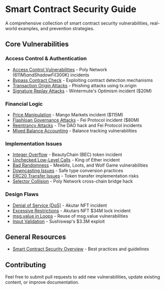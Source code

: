 # Smart Contract Security Guide

A comprehensive collection of smart contract security vulnerabilities, real-world examples, and prevention strategies.

## Core Vulnerabilities

### Access Control & Authentication
- [Access Control Vulnerabilities](docs/access-control-exploit.md) - Poly Network ($611M) and ShadowFi ($300K) incidents
- [Bypass Contract Check](docs/bypass-contract-check.md) - Exploiting contract detection mechanisms
- [Transaction Origin Attacks](docs/tx-origin.md) - Phishing attacks using tx.origin
- [Signature Replay Attacks](docs/signature-replay.md) - Wintermute's Optimism incident ($20M)

### Financial Logic
- [Price Manipulation](docs/price-manipulation.md) - Mango Markets incident ($115M)
- [Flashloan Governance Attacks](docs/flashloan-governance-attack.md) - Fei Protocol incident ($80M)
- [Reentrancy Attacks](docs/reentrancy-attack.md) - The DAO hack and Fei Protocol incidents
- [Mixed Balance Accounting](docs/mixed-accounting.md) - Balance tracking vulnerabilities

### Implementation Issues
- [Integer Overflow](docs/overflow.md) - BeautyChain (BEC) token incident
- [Unchecked Low-Level Calls](docs/unchecked-call.md) - King of Ether incident
- [Bad Randomness](docs/bad-randomness.md) - Meebits, Loots, and Wolf Game vulnerabilities
- [Downcasting Issues](docs/downcasting.md) - Safe type conversion practices
- [ERC20 Transfer Issues](docs/erc20-token-transfer.md) - Token transfer implementation risks
- [Selector Collision](docs/selector-collisiion.md) - Poly Network cross-chain bridge hack

### Design Flaws
- [Denial of Service (DoS)](docs/dos-attack.md) - Akutar NFT incident
- [Excessive Restrictions](docs/excessive-restriction.md) - Akutars NFT $34M lock incident
- [msg.value in Loops](docs/msg-value-in-loop.md) - Reuse of msg.value vulnerabilities
- [Input Validation](docs/input-validation.md) - Sushiswap's $3.3M exploit

## General Resources
- [Smart Contract Security Overview](docs/contract-security.md) - Best practices and guidelines

## Contributing

Feel free to submit pull requests to add new vulnerabilities, update existing content, or improve documentation.

